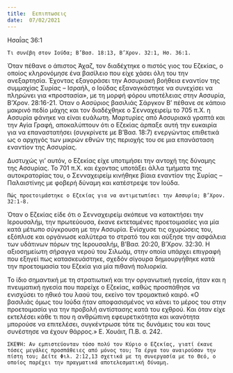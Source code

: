 ```yaml
---
title:  Εεπιπτωσεις
date:  07/02/2021
---
```


Ησαΐας 36:1

`Τι συνέβη στον Ιούδα; Β’Βασ. 18:13, Β’Χρον. 32:1, Ησ. 36:1.`

Όταν πέθανε ο άπιστος Άχαζ, τον διαδέχτηκε ο πιστός γιος του Εζεκίας, ο οποίος κληρονόμησε ένα βασίλειο που είχε χάσει όλη του την ανεξαρτησία. Έχοντας εξαγοράσει την Ασσυριακή βοήθεια εναντίον της συμμαχίας Συρίας – Ισραήλ, ο Ιούδας εξαναγκάστηκε να συνεχίσει να πληρώνει για «προστασία», με τη μορφή φόρου υποτέλειας στην Ασσυρία, Β’Χρον. 28:16-21. Όταν ο Ασσύριος βασιλιάς Σάργκον Β’ πέθανε σε κάποιο μακρινό πεδίο μάχης και τον διαδέχθηκε ο Σενναχειρείμ το 705 π.Χ. η Ασσυρία φάνηκε να είναι ευάλωτη. Μαρτυρίες από Ασσυριακά γραπτά και την Αγία Γραφή, αποκαλύπτουν ότι ο Εζεκίας άρπαξε αυτή την ευκαιρία για να επαναστατήσει (συγκρίνετε με Β’Βασ. 18:7) ενεργώντας επιθετικά ως ο αρχηγός των μικρών εθνών της περιοχής του σε μια επανάσταση εναντίον της Ασσυρίας.

Δυστυχώς γι’ αυτόν, ο Εζεκίας είχε υποτιμήσει την αντοχή της δύναμης της Ασσυρίας. Το 701 π.Χ. και έχοντας υποτάξει άλλα τμήματα της αυτοκρατορίας του, ο Σενναχειρείμ κινήθηκε βίαια εναντίον της Συρίας – Παλαιστίνης με φοβερή δύναμη και κατέστρεψε τον Ιούδα.

`Πώς προετοιμάστηκε ο Εζεκίας για να αντιμετωπίσει την Ασσυρία; Β’Χρον. 32:1-8.`

Όταν ο Εζεκίας είδε ότι ο Σενναχειρείμ σκόπευε να κατακτήσει την Ιερουσαλήμ, την πρωτεύουσα, έκανε εκτεταμένες προετοιμασίες για μία κατά μέτωπο σύγκρουση με την Ασσυρία. Ενίσχυσε τις οχυρώσεις του, εξόπλισε και οργάνωσε καλύτερα το στρατό του και αύξησε την ασφάλεια των υδάτινων πόρων της Ιερουσαλήμ, Β’Βασ. 20:20, Β’Χρον. 32:30. Η αξιοσημείωτη σήραγγα νερού του Σιλωάμ, στην οποία υπάρχει επιγραφή που εξηγεί πως κατασκευάστηκε, σχεδόν σίγουρα δημιουργήθηκε κατά την προετοιμασία του Εζεκία για μία πιθανή πολιορκία.

Το ίδιο σημαντική με τη στρατιωτική και την οργανωτική ηγεσία, ήταν και η πνευματική ηγεσία που παρείχε ο Εζεκίας, καθώς προσπάθησε να ενισχύσει το ηθικό του λαού του, εκείνο τον τρομακτικό καιρό. «Ο βασιλιάς όμως του Ιούδα ήταν αποφασισμένος να κάνει το μέρος του στην προετοιμασία για την προβολή αντίστασης κατά του εχθρού. Και όταν είχε εκτελέσει κάθε τι που η ανθρώπινη εφευρετικότητα και ικανότητα μπορούσε να επιτελέσει, συγκέντρωσε τότε τις δυνάμεις του και τους συνέστησε να έχουν θάρρος.» Ε. Χουάιτ, Π.Β. σ. 242.

`ΣΚΕΨΗ: Αν εμπιστεύονταν τόσο πολύ τον Κύριο ο Εζεκίας, γιατί έκανε τόσες μεγάλες προσπάθειες από μόνος του; Τα έργα του αναιρούσαν την πίστη του; Δείτε Φιλ. 2:12,13 σχετικά με τη συνεργασία με το Θεό, ο οποίος παρέχει την πραγματικά αποτελεσματική δύναμη.`